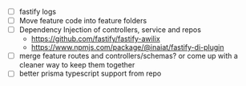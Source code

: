 
- [ ] fastify logs
- [ ] Move feature code into feature folders
- [ ] Dependency Injection of controllers, service and repos
    - https://github.com/fastify/fastify-awilix
    - https://www.npmjs.com/package/@inaiat/fastify-di-plugin
- [ ] merge feature routes and controllers/schemas? or come up with a cleaner way to keep them together
- [ ] better prisma typescript support from repo